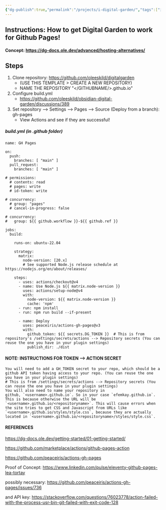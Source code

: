 ```yaml
---
{"dg-publish":true,"permalink":"/projects/i-digital-garden/","tags":["inbox","Portfolio","code","Projects"],"noteIcon":"","created":"2024-03-02 9:30:01 am","updated":"2024-05-15 8:20:44 pm"}
---
```


## Instructions: How to get Digital Garden to work for Github Pages!

#### Concept:  https://dg-docs.ole.dev/advanced/hosting-alternatives/

## Steps
1) Clone repository:  https://github.com/oleeskild/digitalgarden 
	-  (USE THIS TEMPLATE > CREATE A NEW REPOSITORY)
	- NAME THE REPOSITORY "</GITHUBNAME/>.github.io"
2) Configure build.yml
	- https://github.com/oleeskild/obsidian-digital-garden/discussions/389
3) Set repository --> Settings --> Pages --> Source (Deploy from a branch): gh-pages 
	- View Actions and see if they are successful!
##### build.yml (in .github folder)
```text
name: GH Pages

on:
  push:
    branches: [ "main" ]
  pull_request:
    branches: [ "main" ]

# permissions:
  # contents: read
  # pages: write
  # id-token: write

# concurrency:
  # group: "pages"
  # cancel-in-progress: false

# concurrency:
#   group: ${{ github.workflow }}-${{ github.ref }}

jobs:
  build:
  
    runs-on: ubuntu-22.04

    strategy:
      matrix:
        node-version: [20.x]
        # See supported Node.js release schedule at https://nodejs.org/en/about/releases/

    steps:
      - uses: actions/checkout@v4
      - name: Use Node.js ${{ matrix.node-version }}
        uses: actions/setup-node@v4
        with:
          node-version: ${{ matrix.node-version }}
          cache: 'npm'
      - run: npm install
      - run: npm run build --if-present

      - name: Deploy
        uses: peaceiris/actions-gh-pages@v3
        with:
          github_token: ${{ secrets.DG_TOKEN }}  # This is from repository's /settings/secrets/actions --> Repository secrets (You can reuse the one you have in your plugin settings)
          publish_dir: ./dist
```

#### NOTE: INSTRUCTIONS FOR TOKEN --> ACTION SECRET

```text
You will need to add a GH_TOKEN secret to your repo, which should be a github API token having access to your repo. (You can reuse the one you have in your plugin settings)  
# This is from /settings/secrets/actions --> Repository secrets (You can reuse the one you have in your plugin settings)
You will also need to name your repository in github, `<username>.github.io`. So in your case `efemkay.github.io`. This is because otherwise the URL will be  `<username>.github.io/<repositoryname>`. This will cause errors when the site tries to get CSS and Javascript from URLs like  `<username>.github.io/styles/style.css`, because they are actually located in `<username>.github.io/<repositoryname>/styles/style.css`.
```

#### REFERENCES
https://dg-docs.ole.dev/getting-started/01-getting-started/

https://github.com/marketplace/actions/github-pages-action

https://github.com/peaceiris/actions-gh-pages

Proof of Concept: https://www.linkedin.com/pulse/eleventy-github-pages-lea-tortay

possibly necessary: https://github.com/peaceiris/actions-gh-pages/issues/736

and API key: https://stackoverflow.com/questions/76023778/action-failed-with-the-process-usr-bin-git-failed-with-exit-code-128


